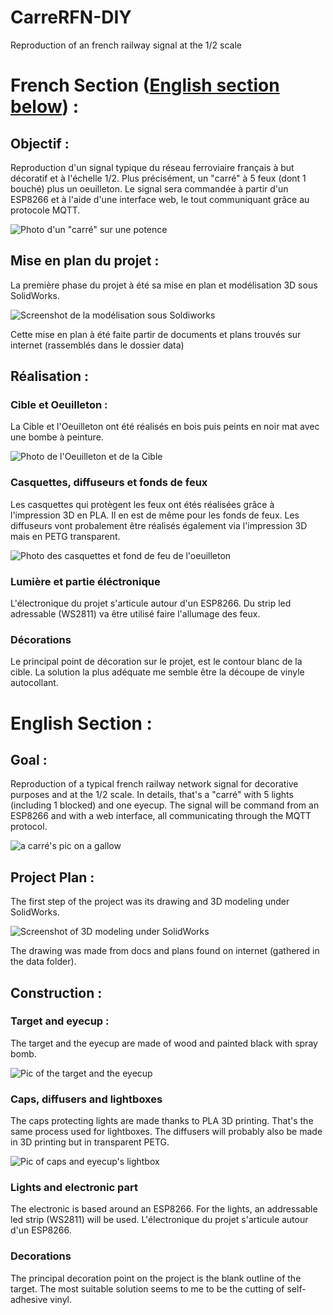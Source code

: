 # CarreRFN-DIY

Reproduction of an french railway signal at the 1/2 scale

# French Section ([English section below](https://github.com/b84500/CarreRFN-DIY#english-section-)) :
## Objectif :
Reproduction d'un signal typique du réseau ferroviaire français à but décoratif
et à l'échelle 1/2.
Plus précisément, un "carré" à 5 feux (dont 1 bouché) plus un oeuilleton.
Le signal sera commandée à partir d'un ESP8266 et à l'aide d'une interface web, le tout
communiquant grâce au protocole MQTT.

![Photo d'un "carré" sur une potence](https://github.com/b84500/CarreRFN-DIY/blob/main/img/carrePot.jpg)

## Mise en plan du projet :
La première phase du projet à été sa mise en plan et modélisation 3D sous SolidWorks.

![Screenshot de la modélisation sous Soldiworks](https://github.com/b84500/CarreRFN-DIY/blob/main/img/CarreSLDW.PNG)

Cette mise en plan à été faite partir de documents et plans trouvés sur internet
(rassemblés dans le dossier data)

## Réalisation :
### Cible et Oeuilleton :
La Cible et l'Oeuilleton ont été réalisés en bois puis peints en noir mat avec une bombe à peinture.

![Photo de l'Oeuilleton et de la Cible](https://github.com/b84500/CarreRFN-DIY/blob/main/img/carre&oeuilt.png)

### Casquettes, diffuseurs et fonds de feux
Les casquettes qui protègent les feux ont étés réalisées grâce à l'impression 3D en PLA.
Il en est de même pour les fonds de feux. Les diffuseurs vont probalement être réalisés
également via l'impression 3D mais en PETG transparent.

![Photo des casquettes et fond de feu de l'oeuilleton](https://github.com/b84500/CarreRFN-DIY/blob/main/img/casquettes+fdfOeuilt.png)

### Lumière et partie éléctronique
L'électronique du projet s'articule autour d'un ESP8266. Du strip led adressable (WS2811) va
être utilisé faire l'allumage des feux.

### Décorations
Le principal point de décoration sur le projet, est le contour blanc de la cible. La solution
la plus adéquate me semble être la découpe de vinyle autocollant.

# English Section :
## Goal :
Reproduction of a typical french railway network signal for decorative purposes and at the 1/2 scale.
In details, that's a "carré" with 5 lights (including 1 blocked) and one eyecup.
The signal will be command from an ESP8266 and with a web interface, all communicating through the MQTT protocol.

![a carré's pic on a gallow](https://github.com/b84500/CarreRFN-DIY/blob/main/img/carrePot.jpg)

## Project Plan :
The first step of the project was its drawing and 3D modeling under SolidWorks.

![Screenshot of 3D modeling under SolidWorks](https://github.com/b84500/CarreRFN-DIY/blob/main/img/CarreSLDW.PNG)

The drawing was made from docs and plans found on internet (gathered in the data folder).

## Construction :
### Target and eyecup :
The target and the eyecup are made of wood and painted black with spray bomb.

![Pic of the target and the eyecup](https://github.com/b84500/CarreRFN-DIY/blob/main/img/carre&oeuilt.png)

### Caps, diffusers and lightboxes
The caps protecting lights are made thanks to PLA 3D printing. That's the same process used for lightboxes.
The diffusers will probably also be made in 3D printing but in transparent PETG.

![Pic of caps and eyecup's lightbox](https://github.com/b84500/CarreRFN-DIY/blob/main/img/casquettes+fdfOeuilt.png)

### Lights and electronic part
The electronic is based around an ESP8266. For the lights, an addressable led strip (WS2811) will be used.
L'électronique du projet s'articule autour d'un ESP8266.

### Decorations
The principal decoration point on the project is the blank outline of the target. The most suitable solution seems to me
to be the cutting of self-adhesive vinyl.

